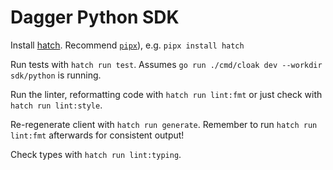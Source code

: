 # Dagger Python SDK

Install [hatch](https://hatch.pypa.io/latest/install/). Recommend [`pipx`](https://github.com/pypa/pipx)), e.g. `pipx install hatch`

Run tests with `hatch run test`. Assumes `go run ./cmd/cloak dev --workdir sdk/python` is running.

Run the linter, reformatting code with `hatch run lint:fmt` or just check with `hatch run lint:style`.

Re-regenerate client with `hatch run generate`. Remember to run `hatch run lint:fmt` afterwards for consistent output!

Check types with `hatch run lint:typing`.
